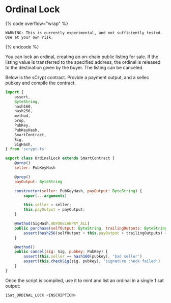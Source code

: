 # Ordinal Lock

{% code overflow="wrap" %}
```
WARNING: This is currently experimental, and not sufficiently tested. 
Use at your own risk.
```
{% endcode %}

You can lock an ordinal, creating an on-chain public listing for sale. If the listing value is transferred to the specified address, the ordinal is released to the destination given by the buyer. The listing can be canceled.

Below is the sCrypt contract. Provide a payment output, and a sellec pubkey and compile the contract.

```js
import {
    assert,
    ByteString,
    hash160,
    hash256,
    method,
    prop,
    PubKey,
    PubKeyHash,
    SmartContract,
    Sig,
    SigHash,
} from 'scrypt-ts'

export class OrdinalLock extends SmartContract {
    @prop()
    seller: PubKeyHash

    @prop()
    payOutput: ByteString

    constructor(seller: PubKeyHash, payOutput: ByteString) {
        super(...arguments)

        this.seller = seller;
        this.payOutput = payOutput;
    }

    @method(SigHash.ANYONECANPAY_ALL)
    public purchase(selfOutput: ByteString, trailingOutputs: ByteString) {
        assert(hash256(selfOutput + this.payOutput + trailingOutputs) == this.ctx.hashOutputs)
    }

    @method()
    public cancel(sig: Sig, pubkey: PubKey) {
        assert(this.seller == hash160(pubkey), 'bad seller')
        assert(this.checkSig(sig, pubkey), 'signature check failed')
    }
}
```

Once the script is compiled, use it to mint and list an ordinal in a single 1 sat output:

```bash
1Sat_ORDINAL_LOCK <INSCRIPTION>
```
